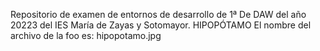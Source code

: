 Repositorio de examen de entornos de desarrollo de 1ª De DAW del año 20223 del IES María de Zayas y Sotomayor. HIPOPÓTAMO
El nombre del archivo de la foo es: hipopotamo.jpg